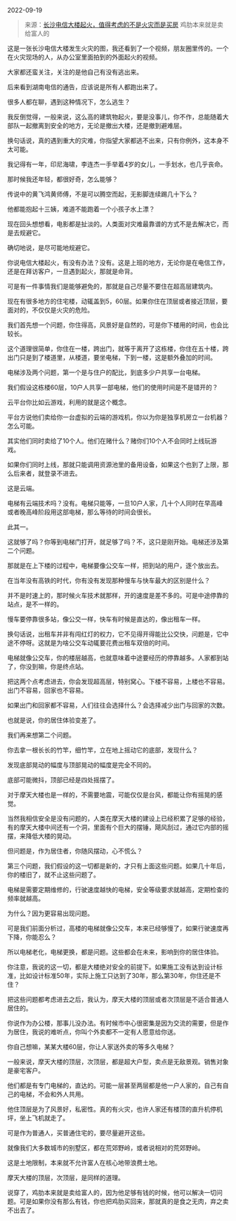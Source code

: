 2022-09-19

> 来源：[长沙电信大楼起火，值得考虑的不是火灾而是买房](http://mp.weixin.qq.com/s?__biz=MzU3NDc5Nzc0NQ==&mid=2247520390&idx=2&sn=4b7aaf51ab41adca8c1212b7ae3d851e&chksm=fd2e3258ca59bb4e5b2e022f1bd8718e16c865830b3148fe0c4e34394bf65d7d726fd004081d&scene=27#wechat_redirect)
> 鸡肋本来就是卖给富人的

  

这是一张长沙电信大楼发生火灾的图，我还看到了一个视频，朋友圈里传的。一个在火灾现场的人，从办公室里面拍到的外面起火的视频。  

  

大家都还蛮关注，关注的是他自己有没有逃出来。

  

后来看到湖南电信的通告，应该说是所有人都跑出来了。  

  

很多人都在聊，遇到这种情况下，怎么逃生？

  

我反倒觉得，一般来说，这么高的建筑物起火，要是没事儿，你不作，总能随着大部队一起撤离到安全的地方，无论是撤出大楼，还是撤到避难层。

  

换句话说，真的遇到重大的灾难，你指望大家都逃不出来，只有你例外，这本身不太可能。  

  

我记得有一年，印尼海啸，李连杰一手举着4岁的女儿，一手划水，也几乎丧命。  

  

那时候我还年轻，都很好奇，怎么能够？

  

传说中的黄飞鸿黄师傅，不是可以腾空而起，无影脚连续踢几十下么？  

  

他都能抱起十三姨，难道不能跑着一个小孩子水上漂？

  

现在回头想想看，电影都是扯淡的。人类面对灾难最靠谱的方式不是去解决它，而是去规避它。  

  

确切地说，是尽可能地规避它。  

  

你说电信大楼起火，有没有办法？没有。这是上班的地方，无论你是在电信工作，还是在拜访客户，一旦遇到起火，那就是命背。  

  

可是有一件事情我们是能够避免的，那就是自己尽量不要住在超高层建筑内。  

  

现在有很多地方的住宅楼，动辄盖到5，60层。如果你住在顶层或者接近顶层，要面对的，不仅仅是火灾的危险。  

  

我们首先想一个问题，你住得高，风景好是自然的，可是你下楼用的时间，也会比较长。  

  

这个道理很简单，你住在一楼，跨出门，就等于离开了这栋楼，你住在五十楼，跨出门只是到了楼道里，从楼道，要坐电梯，下到一楼，这是额外叠加的时间。  

  

电梯涉及两个问题，第一个是与住户的配比，到底多少户共享一台电梯。  

  

我们假设这栋楼60层，10户人共享一部电梯，他们的使用时间是不是错开的？  

  

云平台你比如云游戏，利用的就是这个概念。  

  

平台方说他们卖给你一台虚拟的云端的游戏机，你以为你是独享机房立一台机器？怎么可能。

  

其实他们同时卖给了10个人。他们在赌什么？赌你们10个人不会同时上线玩游戏。

  

如果你们同时上线，那就只能调用资源池里的备用设备，如果这个也到了上限，那么后来者，就登录不进去。

  

这是云端。

  

电梯有云端技术吗？没有。电梯只能等，一旦10户人家，几十个人同时在早高峰或者晚高峰阶段用这部电梯，那么等待的时间会很长。

  

此其一。

  

这就够了吗？你等到电梯门打开，就足够了吗？不，这只是刚开始。电梯还涉及第二个问题。

  

那就是在上下楼的过程中，电梯要像公交车一样，把到站的用户，逐个放出去。  

  

在当年没有高铁的时代，你有没有发现那种慢车与快车最大的区别是什么？  

  

并不是时速上的，那时候火车技术就那样，开的速度是差不多的。可是中途停靠的站点，是不一样的。

  

慢车要停靠很多站，像公交一样，快车有时候是直达的，像出租车一样。  

  

换句话说，出租车并非有闯红灯的权力，它不见得开得能比公交快，问题是，它中途不停呀。这就是为啥公交车动辄要花费出租车双倍的时间。

  

电梯就像公交车，你的楼层越高，也就意味着中途要经历的停靠越多。人家都到站了，你没到嘛，你是终点站。  

  

把这两个点考虑进去，你会发现超高层，特别窝心。下楼不容易，上楼也不容易。出门不容易，回家也不容易。

  

如果出门和回家都不容易，人们往往会选择什么？会选择减少出门与回家的次数。  

  

也就是说，你的居住体验变差了。  

  

我们再来想第二个问题。  

  

你去拿一根长长的竹竿，细竹竿，立在地上摇动它的底部，发现什么？  

  

发现底部晃动的幅度与顶部晃动的幅度是完全不同的。

  

底部可能微抖，顶部已经是四处摇摆了。  

  

对于摩天大楼也是一样的，不需要地震，可能仅仅是台风，都能让你有摇晃的感觉。  

  

当然我相信安全是没有问题的，人类在摩天大楼的建设上已经积累了足够的经验，有的摩天大楼中间还有一个洞，里面有个巨大的摆锤，飓风刮过，通过它内部的摇摆，来降低大楼的晃动。

  

但问题是，作为居住者，你随风摆动，心不慌么？  

  

第三个问题，我们假设的这一切都是新的，才只有上面这些问题。如果几十年后，你的楼旧了，就不止这些问题了。

  

电梯是需要定期维修的，行驶速度越快的电梯，安全等级要求就越高，定期检查的频率就越高。  

  

为什么？因为更容易出现问题。

  

可是我们前面分析过，高楼的电梯就像公交车，本来已经够慢了，如果行驶速度再下降，你能忍么？  

  

所以电梯老化，电梯更换，都是问题。这些都会在未来，影响到你的居住体验。

  

你注意，我说的这一切，都是大楼绝对安全的前提下。如果施工没有达到设计标准，比如设计标准50年，实际上施工只达到了30年，那么第30年，你住还是不住？

  

把这些问题都考虑进去之后，我认为，摩天大楼的顶层或者次顶层是不适合普通人居住的。  

  

你说作为办公楼，那事儿没办法。有时候市中心很密集是因为交流的需要，但是作为居住，我说的难听点，你叫个外卖都不一定有人愿意给你送。

  

你自己想嘛，某某大楼60层，你让人家送外卖的等多久电梯？

  

一般来说，摩天大楼的顶层，次顶层，都是超大户型，卖点是无敌景观。销售对象是豪宅客户。

  

他们都是有专门电梯的，直达的。可能一层甚至两层都是他一户人家的，自己有自己的电梯，不会和外人共用。

  

他住顶层是为了风景好，私密性。真的有火灾，也许人家还有楼顶的直升机停机坪，坐上飞机就走了。  

  

可是作为普通人，买普通住宅的，要尽量避开这些。  

  

就像我们大多数城市的别墅区，都在荒郊野岭，或者说相对的荒郊野岭。  

  

这是土地限制，本来就不允许富人在核心地带浪费土地。  

  

摩天大楼的顶层，次顶层，是同样的道理。  

  

说穿了，鸡肋本来就是卖给富人的，因为他足够有钱的时候，他可以解决一切问题。可是如果你没有那么有钱，你也把鸡肋买回来，那就真的是食之无肉，弃之卖不出去了。

